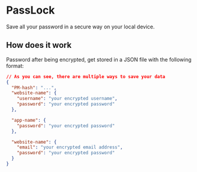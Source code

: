 # PassLock

Save all your password in a secure way on your local device.

## How does it work

Password after being encrypted, get stored in a JSON file with the following format:

```json
// As you can see, there are multiple ways to save your data
{
  "PM-hash": "...",
  "website-name": {
    "username": "your encrypted username",
    "password": "your encrypted password"
  },

  "app-name": {
    "password": "your encrypted password"
  },

  "website-name": {
    "email": "your encrypted email address",
    "password": "your encrypted password"
  }
}
```
